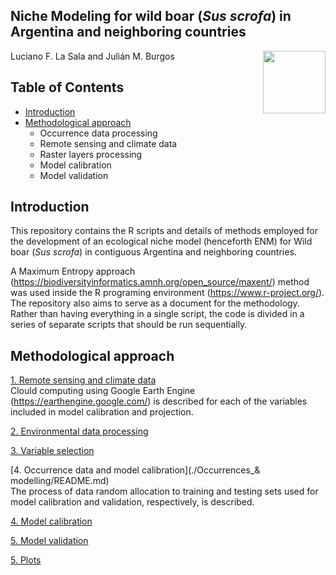 ## Niche Modeling for wild boar (*Sus scrofa*) in Argentina and neighboring countries

<img src="https://user-images.githubusercontent.com/20196847/82152923-d78ba600-983a-11ea-9bfc-2a9115a029f5.jpg" height="100" width="100" img align="right">

Luciano F. La Sala and Julián M. Burgos

Table of Contents
---------- 
-   [Introduction](#introduction)
-   [Methodological approach](#methodological-approach)
    - Occurrence data processing  
    - Remote sensing and climate data   
    - Raster layers processing 
    - Model calibration     
    - Model validation
    
    
Introduction
----------  
This repository contains the R scripts and details of methods employed for the development of an ecological niche model (henceforth ENM) for Wild boar (*Sus scrofa*) in contiguous Argentina and neighboring countries.

A Maximum Entropy approach (https://biodiversityinformatics.amnh.org/open_source/maxent/) method was used inside the R programing environment (https://www.r-project.org/). The repository also aims to serve as a document for the methodology.  Rather than having everything in a single script, the code is divided in a series of separate scripts that should be run sequentially.  

Methodological approach
----------

[1. Remote sensing and climate data](./Environmental_data.md)  
Clould computing using Google Earth Engine (https://earthengine.google.com/) is described for each of the variables included in model calibration and projection.

[2. Environmental data processing](./Environmental_data_processing.md)

[3. Variable selection](.Variable_selection.md)

[4. Occurrence data and model calibration](./Occurrences_& modelling/README.md)  
The process of data random allocation to training and testing sets used for model calibration and validation, respectively, is described. 

 



[4. Model calibration](./calibration/calibration.md)

[5. Model validation](./Validation/README.md)

[5. Plots](./plots)
